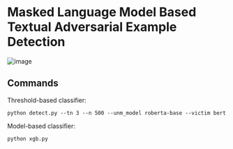 # Masked Language Model Based Textual Adversarial Example Detection
![image](https://user-images.githubusercontent.com/120629358/207819949-cb124c3c-a95f-45a0-b8a3-dc8bae40fd31.png)

## Commands
Threshold-based classifier:
```
python detect.py --tn 3 --n 500 --unm_model roberta-base --victim bert
```
Model-based classifier:
```
python xgb.py
```
